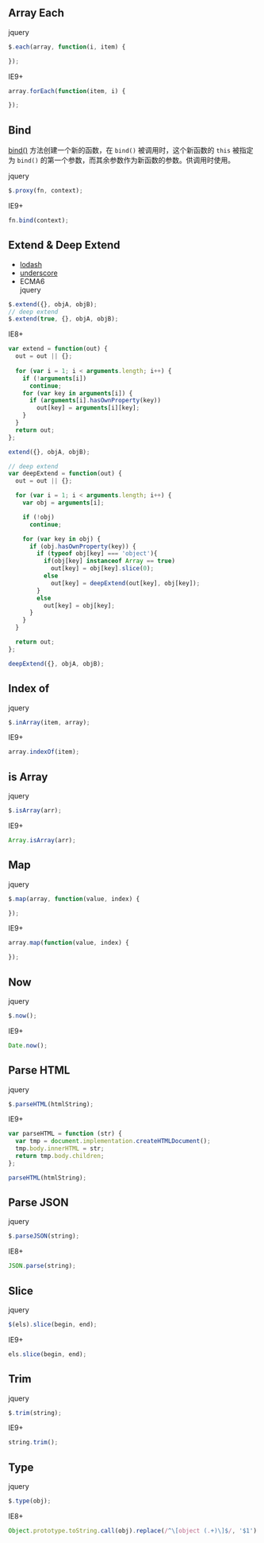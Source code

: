 ## Array Each
jquery  
```js
$.each(array, function(i, item) {

});
```

IE9+  
```js
array.forEach(function(item, i) {

});
```

## Bind
[bind()](https://developer.mozilla.org/zh-CN/docs/Web/JavaScript/Reference/Global_Objects/Function/bind) 方法创建一个新的函数，在 `bind()` 被调用时，这个新函数的 `this` 被指定为 `bind()` 的第一个参数，而其余参数作为新函数的参数。供调用时使用。  

jquery  
```js
$.proxy(fn, context);
```

IE9+  
```js
fn.bind(context);
```


## Extend & Deep Extend
- [lodash](https://lodash.com/docs#assign)  
- [underscore](http://underscorejs.org/#extend)  
- ECMA6  
jquery  
```js
$.extend({}, objA, objB);
// deep extend
$.extend(true, {}, objA, objB);
```

IE8+  
```js
var extend = function(out) {
  out = out || {};
  
  for (var i = 1; i < arguments.length; i++) {
    if (!arguments[i])
      continue;
    for (var key in arguments[i]) {
      if (arguments[i].hasOwnProperty(key))
        out[key] = arguments[i][key];
    }
  }
  return out;
};

extend({}, objA, objB);

// deep extend
var deepExtend = function(out) {
  out = out || {};

  for (var i = 1; i < arguments.length; i++) {
    var obj = arguments[i];

    if (!obj)
      continue;

    for (var key in obj) {
      if (obj.hasOwnProperty(key)) {
        if (typeof obj[key] === 'object'){
          if(obj[key] instanceof Array == true)
            out[key] = obj[key].slice(0);
          else
            out[key] = deepExtend(out[key], obj[key]);
        }
        else
          out[key] = obj[key];
      }
    }
  }

  return out;
};

deepExtend({}, objA, objB);
```


## Index of
jquery  
```js
$.inArray(item, array);
```

IE9+  
```js
array.indexOf(item);
```


## is Array
jquery  
```js
$.isArray(arr);
```

IE9+  
```js
Array.isArray(arr);
```


## Map
jquery  
```js
$.map(array, function(value, index) {

});
```

IE9+  
```js
array.map(function(value, index) {

});
```


## Now
jquery  
```js
$.now();
```

IE9+  
```js
Date.now();
```


## Parse HTML
jquery  
```js
$.parseHTML(htmlString);
```

IE9+  
```js
var parseHTML = function (str) {
  var tmp = document.implementation.createHTMLDocument();
  tmp.body.innerHTML = str;
  return tmp.body.children;
};

parseHTML(htmlString);
```


## Parse JSON
jquery  
```js
$.parseJSON(string);
```

IE8+  
```js
JSON.parse(string);
```


## Slice
jquery  
```js
$(els).slice(begin, end);
```

IE9+  
```js
els.slice(begin, end);
```


## Trim
jquery  
```js
$.trim(string);
```

IE9+  
```js
string.trim();
```


## Type
jquery  
```js
$.type(obj);
```

IE8+  
```js
Object.prototype.toString.call(obj).replace(/^\[object (.+)\]$/, '$1').toLowerCase();
```


